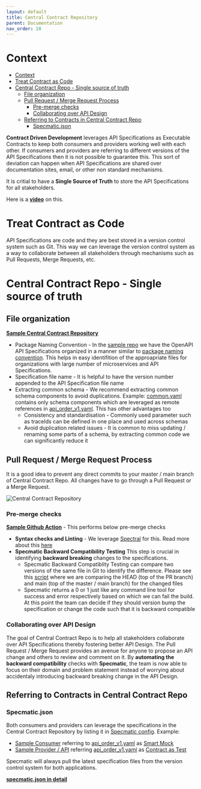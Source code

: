 ```yaml
---
layout: default
title: Central Contract Repository
parent: Documentation
nav_order: 28
---
```


# Context

- [Context](#context)
- [Treat Contract as Code](#treat-contract-as-code)
- [Central Contract Repo - Single source of truth](#central-contract-repo---single-source-of-truth)
  - [File organization](#file-organization)
  - [Pull Request / Merge Request Process](#pull-request--merge-request-process)
    - [Pre-merge checks](#pre-merge-checks)
    - [Collaborating over API Design](#collaborating-over-api-design)
  - [Referring to Contracts in Central Contract Repo](#referring-to-contracts-in-central-contract-repo)
    - [Specmatic.json](#specmaticjson)

**Contract Driven Development** leverages API Specifications as Executable Contracts to keep both consumers and providers working well with each other. If consumers and providers are referring to different versions of the API Specifications then it is not possible to guarantee this. This sort of deviation can happen when API Specifications are shared over documentation sites, email, or other non standard mechanisms.

It is critial to have a **Single Source of Truth** to store the API Specifications for all stakeholders.

Here is a **[video](https://youtu.be/U5Agz-mvYIU?t=1827)** on this.

# Treat Contract as Code

API Specifications are code and they are best stored in a version control system such as Git. This way we can leverage the version control system as a way to collaborate between all stakeholders through mechanisms such as Pull Requests, Merge Requests, etc.

# Central Contract Repo - Single source of truth

## File organization

**[Sample Central Contract Repository](https://github.com/znsio/specmatic-order-contracts)**

* Package Naming Convention - In the [sample repo](https://github.com/znsio/specmatic-order-contracts) we have the OpenAPI API Specifications organized in a manner similar to [package naming convention](https://github.com/znsio/specmatic-order-contracts). This helps in easy identifition of the approapriate files for organizations with large number of microservices and API Specifications.
* Specification file name - It is helpful to have the version number appended to the API Specification file name
* Extracting common schema - We recommend extracting common schema components to avoid duplications. Example: [common.yaml](https://github.com/znsio/specmatic-order-contracts/blob/main/in/specmatic/examples/store/common.yaml) contains only schema components which are leveraged as remote references in [api_order_v1.yaml](https://github.com/znsio/specmatic-order-contracts/blob/main/in/specmatic/examples/store/api_order_v1.yaml). This has other advantages too
  * Consistency and standardisation - Commonly used parameter such as traceIds can be defined in one place and used across schemas
  * Avoid duplication related issues - It is common to miss updating / renaming some parts of a schema, by extracting common code we can significantly reduce it

## Pull Request / Merge Request Process

It is a good idea to prevent any direct commits to your master / main branch of Central Contract Repo. All changes have to go through a Pull Request or a Merge Request.

<img alt="Central Contract Repository" src="https://specmatic.in/wp-content/uploads/2022/09/Treat-Contract-as-Code.png" />

### Pre-merge checks

**[Sample Github Action](https://github.com/znsio/specmatic-order-contracts/blob/main/in/specmatic/examples/store/api_order_v1.yaml)** - This performs below pre-merge checks
* **Syntax checks and Linting** - We leverage [Spectral](https://stoplight.io/open-source/spectral) for this. Read more about this [here](https://github.com/znsio/specmatic-order-contracts#linting)
* **Specmatic Backward Compatibility Testing** This step is crucial in identifying **backward breaking** changes to the specifications.
  * Specmatic Backward Compatiblity Testing can compare two versions of the same file in Git to identify the difference. Please see this [script](https://github.com/znsio/specmatic-order-contracts/blob/main/.github/workflows/pull_request_merge_checks.yaml) where we are comparing the HEAD (top of the PR branch) and main (top of the master / main branch) for the changed files
  * Specmatic returns a 0 or 1 just like any command line tool for success and error respectively based on which we can fail the build. At this point the team can decide if they should version bump the specification or change the code such that it is backward compatible

### Collaborating over API Design

The goal of Central Contract Repo is to help all stakeholders collaborate over API Specifications thereby fostering better API Design. The Pull Request / Merge Request provides an avenue for anyone to propose an API change and others to review and comment on it. By **automating the backward compatibility** checks with **Specmatic**, the team is now able to focus on their domain and problem statement instead of worrying about accidentaly introducing backward breaking change in the API Design.

## Referring to Contracts in Central Contract Repo

### Specmatic.json

Both consumers and providers can leverage the specifications in the Central Contract Repository by listing it in [Specmatic config](https://specmatic.in/documentation/specmatic_json.html). Example:
* [Sample Consumer](https://github.com/znsio/specmatic-order-ui) referring to [api_order_v1.yaml](https://github.com/znsio/specmatic-order-contracts/blob/main/in/specmatic/examples/store/api_order_v1.yaml) as [Smart Mock](https://github.com/znsio/specmatic-order-ui/blob/main/specmatic.json)
* [Sample Provider / API](https://github.com/znsio/specmatic-order-api) referring [api_order_v1.yaml](https://github.com/znsio/specmatic-order-contracts/blob/main/in/specmatic/examples/store/api_order_v1.yaml) as [Contract as Test](https://github.com/znsio/specmatic-order-api)

Specmatic will always pull the latest specification files from the version control system for both applications.

[**specmatic.json in detail**](/documentation/specmatic_json.html)
